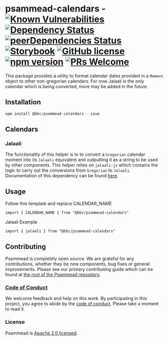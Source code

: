 # psammead-calendars - [![Known Vulnerabilities](https://snyk.io/test/github/bbc/psammead/badge.svg?targetFile=packages%2Fcomponents%2Fpsammead-calendars%2Fpackage.json)](https://snyk.io/test/github/bbc/psammead?targetFile=packages%2Fcomponents%2Fpsammead-calendars%2Fpackage.json) [![Dependency Status](https://david-dm.org/bbc/psammead.svg?path=packages/components/psammead-calendars)](https://david-dm.org/bbc/psammead?path=packages/components/psammead-calendars) [![peerDependencies Status](https://david-dm.org/bbc/psammead/peer-status.svg?path=packages/components/psammead-calendars)](https://david-dm.org/bbc/psammead?path=packages/components/psammead-calendars&type=peer) [![Storybook](https://raw.githubusercontent.com/storybooks/brand/master/badge/badge-storybook.svg?sanitize=true)](https://bbc.github.io/psammead/?path=/story/moment-calendars--containing-image) [![GitHub license](https://img.shields.io/badge/license-Apache%202.0-blue.svg)](https://github.com/bbc/psammead/blob/latest/LICENSE) [![npm version](https://img.shields.io/npm/v/@bbc/psammead-calendars.svg)](https://www.npmjs.com/package/@bbc/psammead-calendars) [![PRs Welcome](https://img.shields.io/badge/PRs-welcome-brightgreen.svg)](https://github.com/bbc/psammead/blob/latest/CONTRIBUTING.md)

This package provides a utility to format calendar dates provided in a `Moment` object to other non-gregorian calendars. For now Jalaali is the only calendar which is being converted, more may be added in the future.

## Installation

```jsx
npm install @bbc/psammead-calendars --save
```

## Calendars

### Jalaali

The functionality of this helper is to to convert a `Gregorian` calendar moment into its `Jalaali` equivalent and outputting it as a string to be used by other components. This helper relies on `jalaali-js` which contains the logic to carry out the conversions from `Gregorian` to `Jalaali`. Documentation of this dependency can be found [here](https://www.npmjs.com/package/jalaali-js).

## Usage

<!-- Description of the component usage -->
Follow this template and replace CALENDAR_NAME
```
import { CALENDAR_NAME } from "@bbc/psammead-calendars"
```
Jalaali Example
```
import { jalaali } from "@bbc/psammead-calendars"
```


## Contributing

Psammead is completely open source. We are grateful for any contributions, whether they be new components, bug fixes or general improvements. Please see our primary contributing guide which can be found at [the root of the Psammead repository](https://github.com/bbc/psammead/blob/latest/CONTRIBUTING.md).

### [Code of Conduct](https://github.com/bbc/psammead/blob/latest/CODE_OF_CONDUCT.md)

We welcome feedback and help on this work. By participating in this project, you agree to abide by the [code of conduct](https://github.com/bbc/psammead/blob/latest/CODE_OF_CONDUCT.md). Please take a moment to read it.

### License

Psammead is [Apache 2.0 licensed](https://github.com/bbc/psammead/blob/latest/LICENSE).
